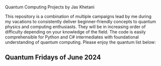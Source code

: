 Quantum Computing Projects by Jas Khetani

This repository is a combination of multiple campaigns lead by me during my vacations to consistently deliver beginner-friendly concepts to quantum physics and computing enthusiasts. They will be in increasing order of difficulty depending on your knowledge of the field. The code is easily comprehensible for Python and C# intermediates with foundational understanding of quantum computing. Please enjoy the quantum list below:

## Quantum Fridays of June 2024

